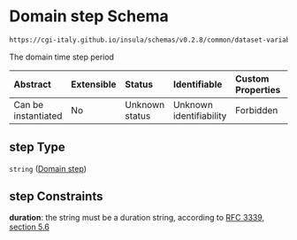 # Domain step Schema

```txt
https://cgi-italy.github.io/insula/schemas/v0.2.8/common/dataset-variable-domain.schema.json#/$defs/timeDomain/properties/step
```

The domain time step period

| Abstract            | Extensible | Status         | Identifiable            | Custom Properties | Additional Properties | Access Restrictions | Defined In                                                                                                         |
| :------------------ | :--------- | :------------- | :---------------------- | :---------------- | :-------------------- | :------------------ | :----------------------------------------------------------------------------------------------------------------- |
| Can be instantiated | No         | Unknown status | Unknown identifiability | Forbidden         | Allowed               | none                | [dataset-variable-domain.schema.json\*](schemas/common/dataset-variable-domain.schema.json) |

## step Type

`string` ([Domain step](dataset-variable-domain-defs-time-domain-properties-domain-step.md))

## step Constraints

**duration**: the string must be a duration string, according to [RFC 3339, section 5.6](https://tools.ietf.org/html/rfc3339)
